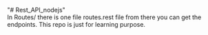 "# Rest_API_nodejs" <br>
In Routes/ there is one file routes.rest file from there you can get the endpoints.
This repo is just for learning purpose.
